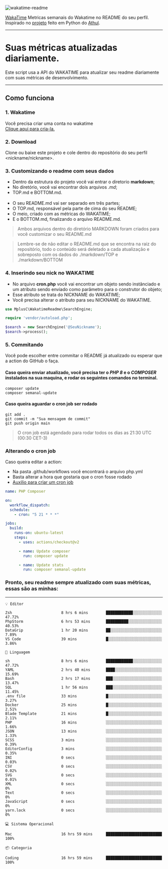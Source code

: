 ![wakatime-readme](https://socialify.git.ci/bymatheus/wakatime-readme/image?description=1&descriptionEditable=M%C3%A9tricas%20semanais%20do%20Wakatime%20no%20seu%20README%20de%20perfil.&font=KoHo&forks=1&language=1&owner=1&pattern=Signal&stargazers=1&theme=Dark)

[WakaTime](https://wakatime.com) Metricas semanais do Wakatime no README do seu perfil. <br>
Inspirado no [projeto](https://github.com/athul/waka-readme) feito em Python do [Athul](https://github.com/athul).
___

# Suas métricas atualizadas diariamente.
Este script usa a API do WAKATIME para atualizar seu readme diariamente com suas métricas de desenvolvimento.

___

## Como funciona

### 1. Wakatime
Você precisa criar uma conta no wakatime <br>
[Clique aqui para cria-la.](https://wakatime.com) 

### 2. Download
Clone ou baixe este projeto e cole dentro do repositório do seu perfil <nickname/nickname>.

### 3. Customizando o readme com seus dados
- Dentro da estrutura do projeto você vai entrar o diretorio **markdown**;  
- No diretório, você vai encontrar dois arquivos *.md*;
- TOP.md e BOTTOM.md.
<br><br>
- O seu README.md vai ser separado em três partes; 
- O TOP.md, responsável pela parte de cima do seu README;
- O meio, criado com as métricas do WAKATIME;
- E o BOTTOM.md, finalizando o arquivo README.md.<br>

> Ambos arquivos dentro do diretório MARKDOWN foram criados para você customizar o seu README.md

> Lembre-se de não editar o README.md que se encontra na raiz do repositório, todo o conteúdo será deletado a cada atualização e sobreposto com os dados do ./markdown/TOP e ./markdown/BOTTOM

### 4. Inserindo seu nick no WAKATIME
- No arquivo **cron.php** você vai encontrar um objeto sendo instânciado e um atributo sendo enviado como parâmetro para o construtor do objeto;
- Esse atributo se trata do NICKNAME do WAKATIME;
- Você precisa alterar o atributo para seu NICKNAME do WAKATIME.

```php
use MplusC\WakatimeReadme\SearchEngine;

require 'vendor/autoload.php';

$search = new SearchEngine('@SeuNickname');
$search->process();
```

### 5. Commitando
Você pode escolher entre commitar o README já atualizado ou esperar que a action do GitHub o faça. <br>

#### Caso queira enviar atualizado, você precisa ter o *PHP 8* e o *COMPOSER* instalados na sua maquina, e rodar os seguintes comandos no terminal.
```composer
composer update
composer semanal-update 
```

#### Caso queira aguardar o cron job ser rodado 
```git 
git add .
git commit -m "Sua mensagem de commit"
git push origin main
```

>O cron job está agendado para rodar todos os dias as 21:30 UTC (00:30 CET-3) 

### Alterando o cron job
Caso queira editar a action:

- Na pasta .github/workflows você encontrará o arquivo php.yml
- Basta alterar a hora que gostaria que o cron fosse rodado
- [Auxilio para criar um cron job](https://crontab.guru)

```yml
name: PHP Composer

on:
  workflow_dispatch:
  schedule:
    - cron: "5 21 * * *"

jobs:
  build:
    runs-on: ubuntu-latest
    steps:
      - uses: actions/checkout@v2

      - name: Update composer
        run: composer update

      - name: Update stats
        run: composer semanal-update
```

### Pronto, seu readme sempre atualizado com suas métricas, essas são as minhas:

___
```text
💡 Editor

Zsh                      8 hrs 6 mins        ████████████░░░░░░░░░░░░░     47.72%
PhpStorm                 6 hrs 53 mins       ██████████░░░░░░░░░░░░░░░     40.53%
DataGrip                 1 hr 20 mins        ██░░░░░░░░░░░░░░░░░░░░░░░      7.89%
VS Code                  39 mins             █░░░░░░░░░░░░░░░░░░░░░░░░      3.86%
```
```text
💬 Linguagem

sh                       8 hrs 6 mins        ████████████░░░░░░░░░░░░░     47.72%
YAML                     2 hrs 40 mins       ████░░░░░░░░░░░░░░░░░░░░░     15.69%
Bash                     2 hrs 17 mins       ███░░░░░░░░░░░░░░░░░░░░░░     13.47%
SQL                      1 hr 56 mins        ███░░░░░░░░░░░░░░░░░░░░░░     11.45%
.env file                33 mins             █░░░░░░░░░░░░░░░░░░░░░░░░      3.27%
Docker                   25 mins             █░░░░░░░░░░░░░░░░░░░░░░░░      2.51%
Blade Template           21 mins             █░░░░░░░░░░░░░░░░░░░░░░░░      2.11%
PHP                      16 mins             ░░░░░░░░░░░░░░░░░░░░░░░░░      1.66%
JSON                     13 mins             ░░░░░░░░░░░░░░░░░░░░░░░░░      1.33%
SCSS                     3 mins              ░░░░░░░░░░░░░░░░░░░░░░░░░      0.39%
EditorConfig             3 mins              ░░░░░░░░░░░░░░░░░░░░░░░░░      0.35%
INI                      0 secs              ░░░░░░░░░░░░░░░░░░░░░░░░░      0.03%
CSV                      0 secs              ░░░░░░░░░░░░░░░░░░░░░░░░░      0.02%
SVG                      0 secs              ░░░░░░░░░░░░░░░░░░░░░░░░░      0.01%
XML                      0 secs              ░░░░░░░░░░░░░░░░░░░░░░░░░         0%
Text                     0 secs              ░░░░░░░░░░░░░░░░░░░░░░░░░         0%
JavaScript               0 secs              ░░░░░░░░░░░░░░░░░░░░░░░░░         0%
yarn.lock                0 secs              ░░░░░░░░░░░░░░░░░░░░░░░░░         0%
```
```text
💻 Sistema Operacional

Mac                      16 hrs 59 mins      █████████████████████████       100%
```
```text
📦 Categoria

Coding                   16 hrs 59 mins      █████████████████████████       100%
```
